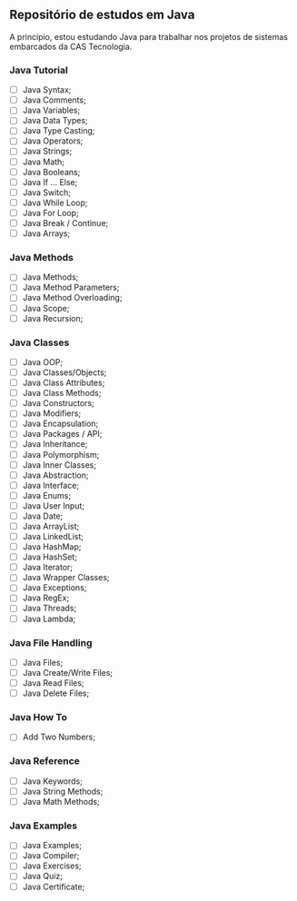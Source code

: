 ## Repositório de estudos em Java

A princípio, estou estudando Java para trabalhar nos projetos de sistemas embarcados da CAS Tecnologia.
### Java Tutorial

- [ ] Java Syntax;
- [ ] Java Comments;
- [ ] Java Variables;
- [ ] Java Data Types;
- [ ] Java Type Casting;
- [ ] Java Operators;
- [ ] Java Strings;
- [ ] Java Math;
- [ ] Java Booleans;
- [ ] Java If ... Else;
- [ ] Java Switch;
- [ ] Java While Loop;
- [ ] Java For Loop;
- [ ] Java Break / Continue;
- [ ] Java Arrays;

### Java Methods

- [ ] Java Methods;
- [ ] Java Method Parameters;
- [ ] Java Method Overloading;
- [ ] Java Scope;
- [ ] Java Recursion;

### Java Classes

- [ ] Java OOP;
- [ ] Java Classes/Objects;
- [ ] Java Class Attributes;
- [ ] Java Class Methods;
- [ ] Java Constructors;
- [ ] Java Modifiers;
- [ ] Java Encapsulation;
- [ ] Java Packages / API;
- [ ] Java Inheritance;
- [ ] Java Polymorphism;
- [ ] Java Inner Classes;
- [ ] Java Abstraction;
- [ ] Java Interface;
- [ ] Java Enums;
- [ ] Java User Input;
- [ ] Java Date;
- [ ] Java ArrayList;
- [ ] Java LinkedList;
- [ ] Java HashMap;
- [ ] Java HashSet;
- [ ] Java Iterator;
- [ ] Java Wrapper Classes;
- [ ] Java Exceptions;
- [ ] Java RegEx;
- [ ] Java Threads;
- [ ] Java Lambda;

### Java File Handling

- [ ] Java Files;
- [ ] Java Create/Write Files;
- [ ] Java Read Files; 
- [ ] Java Delete Files;

### Java How To

- [ ] Add Two Numbers; 

### Java Reference

- [ ] Java Keywords;
- [ ] Java String Methods;
- [ ] Java Math Methods;

### Java Examples

- [ ] Java Examples;
- [ ] Java Compiler;
- [ ] Java Exercises;
- [ ] Java Quiz;
- [ ] Java Certificate;
